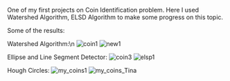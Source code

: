 One of my first projects on Coin Identification problem. Here I used Watershed Algorithm, ELSD Algorithm to make some progress on this topic.

Some of the results:

Watershed Algorithm:\n
![coin1](https://user-images.githubusercontent.com/44828507/223369033-2c495995-e7b2-4d45-b908-c708cbbac21f.jpg)
![new1](https://user-images.githubusercontent.com/44828507/223369055-85ffa78e-a8b1-4d27-bfc9-084d727f34c5.jpg)

Ellipse and Line Segment Detector:
![coin3](https://user-images.githubusercontent.com/44828507/223369484-69afc093-af42-4661-b23a-4be95060979a.jpg)
![elsp1](https://user-images.githubusercontent.com/44828507/223369494-23ff41c1-d26a-44d3-b746-9d8330f32286.png)

Hough Circles:
![my_coins1](https://user-images.githubusercontent.com/44828507/223371216-ed19b3f0-104f-4ebb-97e8-4236335c7622.jpg)
![my_coins_Tina](https://user-images.githubusercontent.com/44828507/223371234-f5aadd09-0f9d-4047-b471-03722c962ccc.jpg)
